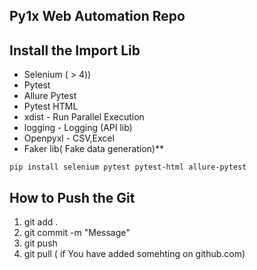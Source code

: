 ## Py1x Web Automation Repo

## Install the Import Lib
- Selenium ( > 4))
- Pytest
- Allure Pytest
- Pytest HTML
- xdist - Run Parallel Execution
- logging - Logging (API lib)
- Openpyxl - CSV,Excel
- Faker lib( Fake data generation)**

``pip install selenium pytest pytest-html allure-pytest
``


## How to Push the Git
1. git add .
2. git commit -m "Message"
3. git push 
4. git pull ( if You have added somehting on github.com)
